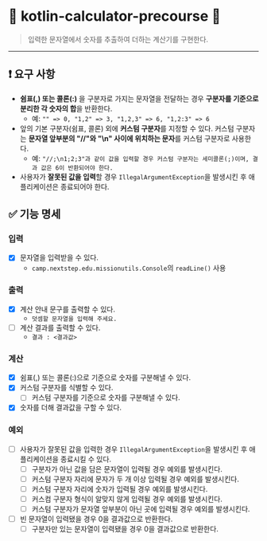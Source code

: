 # 🧮 kotlin-calculator-precourse 🧮

> 입력한 문자열에서 숫자를 추출하여 더하는 계산기를 구현한다.
***

## ❗ 요구 사항

- **쉼표(,) 또는 콜론(:)** 을 구분자로 가지는 문자열을 전달하는 경우 **구분자를 기준으로 분리한 각 숫자의 합**을 반환한다.
    - 예: `"" => 0, "1,2" => 3, "1,2,3" => 6, "1,2:3" => 6`
- 앞의 기본 구분자(쉼표, 콜론) 외에 **커스텀 구분자**를 지정할 수 있다. 커스텀 구분자는 **문자열 앞부분의 "//"와 "\n" 사이에 위치하는 문자**를 커스텀 구분자로 사용한다.
    - 예: `"//;\n1;2;3"과 같이 값을 입력할 경우 커스텀 구분자는 세미콜론(;)이며, 결과 값은 6이 반환되어야 한다.`
- 사용자가 **잘못된 값을 입력**할 경우 `IllegalArgumentException`을 발생시킨 후 애플리케이션은 종료되어야 한다.

## ✅ 기능 명세

### 입력

- [X] 문자열을 입력받을 수 있다.
    - `camp.nextstep.edu.missionutils.Console`의 `readLine()` 사용

### 출력

- [X] 계산 안내 문구를 출력할 수 있다.
    - `덧셈할 문자열을 입력해 주세요.`
- [ ] 계산 결과를 출력할 수 있다.
    - `결과 : <결과값>`

### 계산

- [X] 쉼표(,) 또는 콜론(:)으로 기준으로 숫자를 구분해낼 수 있다.
- [X] 커스텀 구분자를 식별할 수 있다.
    - [ ] 커스텀 구분자를 기준으로 숫자를 구분해낼 수 있다.
- [X] 숫자를 더해 결과값을 구할 수 있다.

### 예외

- [ ] 사용자가 잘못된 값을 입력한 경우 `IllegalArgumentException`을 발생시킨 후 애플리케이션을 종료시킬 수 있다.
    - [ ] 구분자가 아닌 값을 담은 문자열이 입력될 경우 예외를 발생시킨다.
    - [ ] 커스텀 구분자 자리에 문자가 두 개 이상 입력될 경우 예외를 발생시킨다.
    - [ ] 커스텀 구분자 자리에 숫자가 입력될 경우 예외를 발생시킨다.
    - [ ] 커스컴 구분자 형식이 알맞지 않게 입력될 경우 예외를 발생시킨다.
    - [ ] 커스텀 구분자가 문자열 앞부분이 아닌 곳에 입력될 경우 예외를 발생시킨다.
- [ ] 빈 문자열이 입력됐을 경우 0을 결과값으로 반환한다.
    - [ ] 구분자만 있는 문자열이 입력됐을 경우 0을 결과값으로 반환한다.